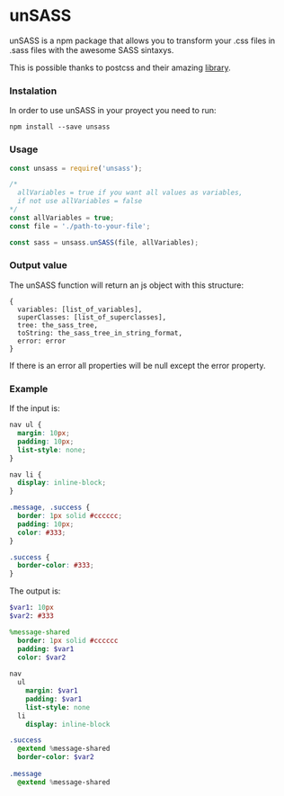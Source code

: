 # unSASS
unSASS is a npm package that allows you to transform your .css files in .sass files with the awesome SASS sintaxys.

This is possible thanks to postcss and their amazing [library](https://github.com/postcss/postcss).

### Instalation
In order to use unSASS in your proyect you need to run:
```
npm install --save unsass
```

### Usage
```js
const unsass = require('unsass');

/* 
  allVariables = true if you want all values as variables, 
  if not use allVariables = false 
*/
const allVariables = true;
const file = './path-to-your-file';

const sass = unsass.unSASS(file, allVariables);
```

### Output value
The unSASS function will return an js object with this structure:
```
{
  variables: [list_of_variables],
  superClasses: [list_of_superclasses],
  tree: the_sass_tree,
  toString: the_sass_tree_in_string_format,
  error: error
}
```
If there is an error all properties will be null except the error property.

### Example
If the input is:
```css
nav ul {
  margin: 10px;
  padding: 10px;
  list-style: none;
}

nav li {
  display: inline-block;
}

.message, .success {
  border: 1px solid #cccccc;
  padding: 10px;
  color: #333;
}

.success {
  border-color: #333;
}
```
The output is:
```sass
$var1: 10px
$var2: #333

%message-shared
  border: 1px solid #cccccc
  padding: $var1
  color: $var2
  
nav
  ul
    margin: $var1
    padding: $var1
    list-style: none
  li
    display: inline-block

.success 
  @extend %message-shared
  border-color: $var2
  
.message
  @extend %message-shared
```
